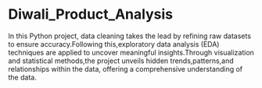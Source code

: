 # Diwali_Product_Analysis
In this Python project, data cleaning takes the lead by refining raw datasets to ensure accuracy.Following this,exploratory data analysis (EDA) techniques are applied to uncover meaningful insights.Through visualization and statistical methods,the project unveils hidden trends,patterns,and relationships within the data, offering a comprehensive understanding of the data.
